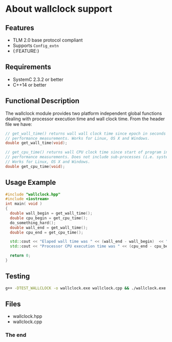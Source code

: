 About wallclock support
=======================

Features
--------
- TLM 2.0 base protocol compliant
- Supports `Config_extn`
- {:FEATURE:}

Requirements
------------
- SystemC 2.3.2 or better
- C++14 or better

Functional Description
----------------------

The wallclock module provides two platform independent global functions
dealing with processor execution time and wall clock time. From the header
file we have:

```c
// get_wall_time() returns wall wall clock time since epoch in seconds - reasonable for simulator
// performance measurements. Works for Linux, OS X and Windows.
double get_wall_time(void);

// get_cpu_time() returns wall CPU clock time since start of program in seconds - reasonable for simulator
// performance measurements. Does not include sub-processes (i.e. system() calls).
// Works for Linux, OS X and Windows.
double get_cpu_time(void);
```

Usage Example
-------------

```cpp
#include "wallclock.hpp"
#include <iostream>
int main( void )
{
  double wall_begin = get_wall_time();
  double cpu_begin = get_cpu_time();
  do_something_hard();
  double wall_end = get_wall_time();
  double cpu_end = get_cpu_time();

  std::cout << "Elaped wall time was " << (wall_end - wall_begin)  << " seconds." << std::endl
  std::cout << "Processor CPU execution time was " << (cpu_end - cpu_begin)  << " seconds." << std::endl

  return 0;
}
```

Testing
-------

```sh
g++ -DTEST_WALLCLOCK -o wallclock.exe wallclock.cpp && ./wallclock.exe
```

Files
-----
* wallclock.hpp
* wallclock.cpp

### The end
<!-- vim:tw=78
-->
